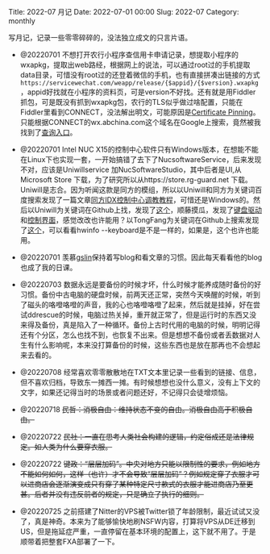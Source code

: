 Title: 2022-07 月记
Date: 2022-07-01 00:00
Slug: 2022-07
Category: monthly

写月记，记录一些零零碎碎的，没法独立成文的只言片语。

- @20220701 不想打开农行小程序查信用卡申请记录，想提取小程序的wxapkg，提取出web路经，根据网上的说法，可以通过root过的手机提取data目录，可惜没有root过的还登着微信的手机，也有直接拼凑出链接的方式`https://servicewechat.com/weapp/release/{$appid}/{$version}.wxapkg`，appid好找就在小程序的资料页，可是version不好找。还有就是用Fiddler抓包，可是既没有抓到wxapkg包，农行的TLS似乎做过啥配置，只能在Fiddler里看到CONNECT，没法解出明文，可能原因是[Certificate Pinning](https://www.telerik.com/forums/https-decryption-enabled-but-not-decrypting)。只能根据CONNECT的wx.abchina.com这个域名在Google上搜索，竟然被我找到了[查询入口](https://mobile.abchina.com/MBRCard/netBank/webank/queryProgress_identity.aspx)。

- @20220701 Intel NUC X15的控制中心软件只有Windows版本，在想能不能在Linux下也实现一套，一开始搞错了去下了NucsoftwareService，后来发现不对，应该是Uniwillservice 加NucSoftwareStudio，其中后者是UI,从 Microsoft Store 下载，为了研究所以从https://store.rg-guard.net 下载。Uniwill是志合。因为听闻这款是同方的模组，所以以Uniwill和同方为关键词百度搜索发现了一篇文章[同方IDX控制中心调教教程](http://www.smxdiy.com/thread-3626-1-1.html)，可惜还是Windows的。然后以Uniwill为关键词在Github上找，发现了[这个](https://github.com/tuxedocomputers/tuxedo-touchpad-switch)，顺藤摸瓜，发现了[键盘驱动](https://github.com/tuxedocomputers/tuxedo-keyboard)和[控制界面](https://github.com/tuxedocomputers/tuxedo-control-center)，感觉改改也许能用？以TongFang为关键词在Github上搜索发现了[这个](https://github.com/faraway030/tongfang-unofficial-control-center)，可以看看hwinfo --keyboard是不是一样的，如果是，这个也许也能用。

- @20220701 羡慕[gslin](https://blog.gslin.org)保持着写blog和看文章的习惯。因此每天看看他的blog也成了我的日课。

- @20220703 数据永远是要备份的时候才坏，什么时候才能养成随时备份的好习惯。备份中古电脑的硬盘时候，前两天还正常，突然今天唤醒的时候，听到了磁头的咯噔咯噔的声音，我的心也咯噔咯噔了起来，然后就是挂掉，好在尝试ddrescue的时候，电脑过热关掉，重开就正常了，但是运行时的东西又没来得及备份，真是陷入了一种循环。备份上古时代用的电脑的时候，明明记得还有个分区，怎么也找不到，也恢复不出来。但是想想不备份或者丢数据对人生有什么影响呢，本来没打算备份的时候，这些东西也是放在那再也不会想起来去看的。

- @20220708 经常喜欢零零散散地在TXT文本里记录一些看到的链接、信息，但不喜欢归档，导致东一摊西一摊。有时候想想也没什么意义，没有上下文的文字，如果还记得当时的场景或者问题还好，不记得只会徒增烦恼。

- @20220718 <del>民哲：消极自由：维持状态不变的自由。消极自由高于积极自由。</del>

- @20220722 <del>民社：一直在思考人类社会构建的逻辑，约定俗成还是法律规定。如人类为什么要穿衣服。</del>

- @20220722 <del>键政：“层层加码”。中央对地方只能以限制性的要求，例如地方不能如何如何，这样（也许）才不会导致“层层加码”？例如规定穿了衣服才可以进商店会逐渐演变成只有穿了某种特定尺寸款式的衣服才能进商店乃至更甚。后者并没有违反前者的规定，只是确立了执行的细则。</del>

- @20220725 之前搭建了Nitter的VPS被Twitter锁了年龄限制，最近试试又没了，真是神奇。本来为了能够愉快地刷NSFW内容，打算将VPS从DE迁移到US，但是拖延症严重，一直停留在基本环境的配置上，这下就不用了。于是顺带着把整套FXA部署了一下。

